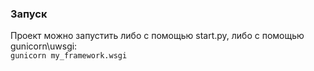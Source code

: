 ### Запуск

Проект можно запустить либо с помощью start.py, либо с помощью gunicorn\uwsgi:        
`gunicorn my_framework.wsgi`